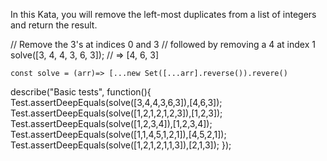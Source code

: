 In this Kata, you will remove the left-most duplicates from a list of integers and return the result.

// Remove the 3's at indices 0 and 3
// followed by removing a 4 at index 1
solve([3, 4, 4, 3, 6, 3]); // => [4, 6, 3]

```
const solve = (arr)=> [...new Set([...arr].reverse()).revere()
```
describe("Basic tests", function(){
Test.assertDeepEquals(solve([3,4,4,3,6,3]),[4,6,3]);
Test.assertDeepEquals(solve([1,2,1,2,1,2,3]),[1,2,3]);
Test.assertDeepEquals(solve([1,2,3,4]),[1,2,3,4]);
Test.assertDeepEquals(solve([1,1,4,5,1,2,1]),[4,5,2,1]);
Test.assertDeepEquals(solve([1,2,1,2,1,1,3]),[2,1,3]);
});
